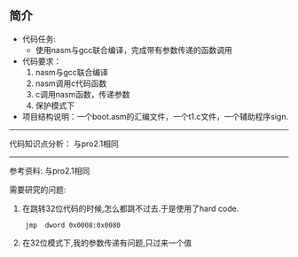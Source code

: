 
## 简介

- 代码任务:
    - 使用nasm与gcc联合编译，完成带有参数传递的函数调用
- 代码要求：
    1. nasm与gcc联合编译
    2. nasm调用c代码函数
    3. c调用nasm函数，传递参数
    4. 保护模式下
- 项目结构说明：一个boot.asm的汇编文件，一个t1.c文件，一个辅助程序sign.
---

代码知识点分析：
    与pro2.1相同


---


参考资料:
    与pro2.1相同


需要研究的问题:
1. 在跳转32位代码的时候,怎么都跳不过去.于是使用了hard code.
```
    jmp  dword 0x0008:0x0080    
```
2. 在32位模式下,我的参数传递有问题,只过来一个值